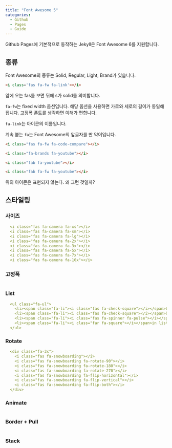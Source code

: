 ```yaml
---
title: "Font Awesome 5"
categories:
  - Github
  - Pages
  - Guide
---
```


Github Pages에 기본적으로 동작하는 Jekyll은 Font Awesome 6를 지원합니다.

## 종류

Font Awesome의 종류는 Solid, Regular, Light, Brand가 있습니다.

```md
<i class='fas fa-fw fa-link'></i>
```

앞에 오는 fas를 보면 뒤에 s가 solid를 의미합니다.

`fa-fw`는 fixed width 옵션입니다. 해당 옵션을 사용하면 가로와 세로의 길이가 동일해 집니다. 고정폭 폰트를 생각하면 이해가 편합니다.

`fa-link`는 아이콘의 이름입니다.

계속 붙는 `fa`는 Font Awesome의 앞글자를 딴 약어입니다.

<i class='fas fa-fw fa-link'></i>

```md
<i class="fas fa-fw fa-code-compare"></i>
```

<i class="fa-brands fa-youtube"></i>

```md
<i class="fa-brands fa-youtube"></i>
```

<i class="fab fa-youtube"></i>

```md
<i class="fab fa-youtube"></i>
```

<i class="fab fa-fw fa-youtube"></i>

```md
<i class="fab fa-fw fa-youtube"></i>
```

위의 아이콘은 표현되지 않는다. 왜 그런 것일까?

## 스타일링

### 사이즈

```yaml
  <i class="fas fa-camera fa-xs"></i>
  <i class="fas fa-camera fa-sm"></i>
  <i class="fas fa-camera fa-lg"></i>
  <i class="fas fa-camera fa-2x"></i>
  <i class="fas fa-camera fa-3x"></i>
  <i class="fas fa-camera fa-5x"></i>
  <i class="fas fa-camera fa-7x"></i>
  <i class="fas fa-camera fa-10x"></i>
```

### 고정폭

```yaml

```

### List

```yaml
  <ul class="fa-ul">
    <li><span class="fa-li"><i class="fas fa-check-square"></i></span>List icons can</li>
    <li><span class="fa-li"><i class="fas fa-check-square"></i></span>be used to</li>
    <li><span class="fa-li"><i class="fas fa-spinner fa-pulse"></i></span>replace bullets</li>
    <li><span class="fa-li"><i class="far fa-square"></i></span>in lists</li>
  </ul>

```

### Rotate

```yaml
  <div class="fa-3x">
    <i class="fas fa-snowboarding"></i>
    <i class="fas fa-snowboarding fa-rotate-90"></i>
    <i class="fas fa-snowboarding fa-rotate-180"></i>
    <i class="fas fa-snowboarding fa-rotate-270"></i>
    <i class="fas fa-snowboarding fa-flip-horizontal"></i>
    <i class="fas fa-snowboarding fa-flip-vertical"></i>
    <i class="fas fa-snowboarding fa-flip-both"></i>
  </div>

```

### Animate

```yaml

```

### Border + Pull

```yaml

```

### Stack

```yaml

```

